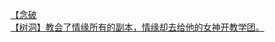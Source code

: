 [【念破](http://tieba.baidu.com/p/3470818428?see_lz=1&pn=)   
[【树洞】教会了情缘所有的副本，情缘却去给他的女神开教学团。](http://tieba.baidu.com/p/3470839498?see_lz=1&pn=)   
